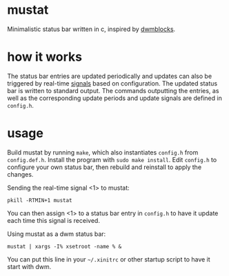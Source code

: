 # mustat
Minimalistic status bar written in c, inspired by [dwmblocks](https://github.com/torrinfail/dwmblocks).

# how it works
The status bar entries are updated periodically and updates can also be triggered by real-time [signals](https://www.man7.org/linux/man-pages/man7/signal.7.html) based on configuration.
The updated status bar is written to standard output. The commands outputting the entries, as well as the corresponding update periods and update signals are defined in `config.h`.

# usage
Build mustat by running `make`, which also instantiates `config.h` from `config.def.h`.
Install the program with `sudo make install`.
Edit `config.h` to configure your own status bar, then rebuild and reinstall to apply the changes.

Sending the real-time signal <1> to mustat:
```
pkill -RTMIN+1 mustat
```
You can then assign <1> to a status bar entry in `config.h` to have it update each time this signal is received.

Using mustat as a dwm status bar:
```
mustat | xargs -I% xsetroot -name % &
```
You can put this line in your `~/.xinitrc` or other startup script to have it start with dwm.
